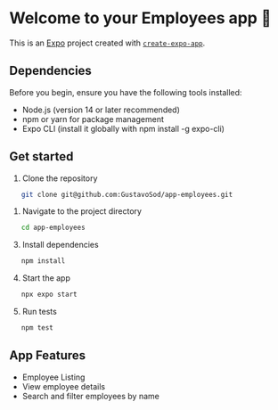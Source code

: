 # Welcome to your Employees app 👋

This is an [Expo](https://expo.dev) project created with [`create-expo-app`](https://www.npmjs.com/package/create-expo-app).

## Dependencies

Before you begin, ensure you have the following tools installed:

- Node.js (version 14 or later recommended)
- npm or yarn for package management
- Expo CLI (install it globally with npm install -g expo-cli)

## Get started

1. Clone the repository

```bash
   git clone git@github.com:GustavoSod/app-employees.git
```

1. Navigate to the project directory

```bash
   cd app-employees
```


3. Install dependencies

```bash
   npm install
```

4. Start the app

```bash
   npx expo start
```
   
5. Run tests

```bash
   npm test
```

## App Features

- Employee Listing
- View employee details
- Search and filter employees by name
